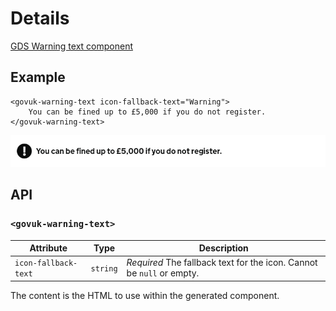 # Details

[GDS Warning text component](https://design-system.service.gov.uk/components/warning-text/)

## Example

```razor
<govuk-warning-text icon-fallback-text="Warning">
    You can be fined up to £5,000 if you do not register.
</govuk-warning-text>
```

![Warning text](../images/warning-text.png)

## API

### `<govuk-warning-text>`

| Attribute | Type | Description |
| --- | --- | --- |
| `icon-fallback-text` | `string` | *Required* The fallback text for the icon. Cannot be `null` or empty. |

The content is the HTML to use within the generated component.
